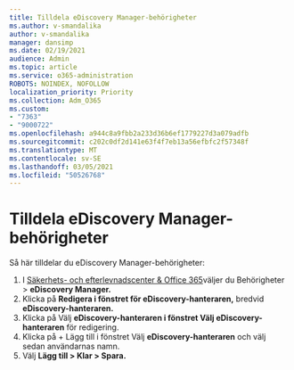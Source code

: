 ```yaml
---
title: Tilldela eDiscovery Manager-behörigheter
ms.author: v-smandalika
author: v-smandalika
manager: dansimp
ms.date: 02/19/2021
audience: Admin
ms.topic: article
ms.service: o365-administration
ROBOTS: NOINDEX, NOFOLLOW
localization_priority: Priority
ms.collection: Adm_O365
ms.custom:
- "7363"
- "9000722"
ms.openlocfilehash: a944c8a9fbb2a233d36b6ef1779227d3a079adfb
ms.sourcegitcommit: c202c0df2d141e63f4f7eb13a56efbfc2f57348f
ms.translationtype: MT
ms.contentlocale: sv-SE
ms.lasthandoff: 03/05/2021
ms.locfileid: "50526768"
---
```

# <a name="assign-ediscovery-manager-permissions"></a>Tilldela eDiscovery Manager-behörigheter

Så här tilldelar du eDiscovery Manager-behörigheter:

1. I [Säkerhets- och efterlevnadscenter & Office 365](https://sip.protection.office.com/)väljer du Behörigheter > **eDiscovery Manager.**
2. Klicka på **Redigera i fönstret för eDiscovery-hanteraren,** bredvid **eDiscovery-hanteraren.** 
3. Klicka på Välj **eDiscovery-hanteraren i fönstret Välj eDiscovery-hanteraren** för redigering. 
4. Klicka på + Lägg till i fönstret Välj **eDiscovery-hanteraren** och välj sedan användarnas namn.
5. Välj **Lägg till > Klar > Spara.**